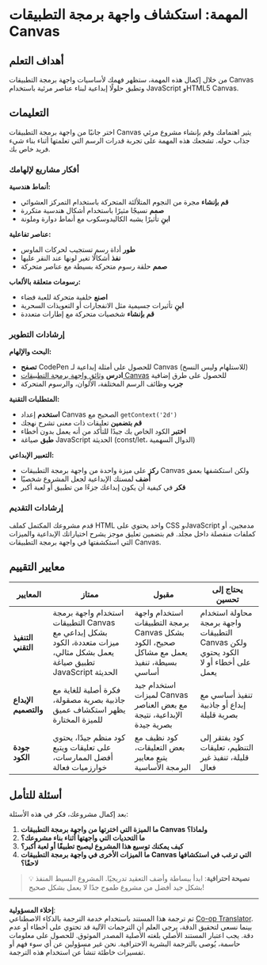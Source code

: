 <!--
CO_OP_TRANSLATOR_METADATA:
{
  "original_hash": "87cd43afe5b69dbbffb5c4b209ea6791",
  "translation_date": "2025-10-22T14:26:22+00:00",
  "source_file": "6-space-game/2-drawing-to-canvas/assignment.md",
  "language_code": "ar"
}
-->
# المهمة: استكشاف واجهة برمجة التطبيقات Canvas

## أهداف التعلم

من خلال إكمال هذه المهمة، ستظهر فهمك لأساسيات واجهة برمجة التطبيقات Canvas وتطبق حلولًا إبداعية لبناء عناصر مرئية باستخدام JavaScript وHTML5 Canvas.

## التعليمات

اختر جانبًا من واجهة برمجة التطبيقات Canvas يثير اهتمامك وقم بإنشاء مشروع مرئي جذاب حوله. تشجعك هذه المهمة على تجربة قدرات الرسم التي تعلمتها أثناء بناء شيء فريد خاص بك.

### أفكار مشاريع لإلهامك

**أنماط هندسية:**
- **قم بإنشاء** مجرة من النجوم المتلألئة المتحركة باستخدام التمركز العشوائي
- **صمم** نسيجًا مثيرًا باستخدام أشكال هندسية متكررة
- **ابنِ** تأثيرًا يشبه الكاليدوسكوب مع أنماط دوارة وملونة

**عناصر تفاعلية:**
- **طور** أداة رسم تستجيب لحركات الماوس
- **نفذ** أشكالًا تغير لونها عند النقر عليها
- **صمم** حلقة رسوم متحركة بسيطة مع عناصر متحركة

**رسومات متعلقة بالألعاب:**
- **اصنع** خلفية متحركة للعبة فضاء
- **ابنِ** تأثيرات جسيمية مثل الانفجارات أو التعويذات السحرية
- **قم بإنشاء** شخصيات متحركة مع إطارات متعددة

### إرشادات التطوير

**البحث والإلهام:**
- **تصفح** CodePen للحصول على أمثلة إبداعية لـ Canvas (للاستلهام وليس النسخ)
- **ادرس** [وثائق واجهة برمجة التطبيقات Canvas](https://developer.mozilla.org/docs/Web/API/Canvas_API) للحصول على طرق إضافية
- **جرب** وظائف الرسم المختلفة، الألوان، والرسوم المتحركة

**المتطلبات التقنية:**
- **استخدم** إعداد Canvas الصحيح مع `getContext('2d')`
- **قم بتضمين** تعليقات ذات معنى تشرح نهجك
- **اختبر** الكود الخاص بك جيدًا للتأكد من أنه يعمل بدون أخطاء
- **طبق** صياغة JavaScript الحديثة (const/let، الدوال السهمية)

**التعبير الإبداعي:**
- **ركز** على ميزة واحدة من واجهة برمجة التطبيقات Canvas ولكن استكشفها بعمق
- **أضف** لمستك الإبداعية لجعل المشروع شخصيًا
- **فكر** في كيفية أن يكون إبداعك جزءًا من تطبيق أو لعبة أكبر

### إرشادات التقديم

قدم مشروعك المكتمل كملف HTML واحد يحتوي على CSS وJavaScript مدمجين، أو كملفات منفصلة داخل مجلد. قم بتضمين تعليق موجز يشرح اختياراتك الإبداعية والميزات التي استكشفتها في واجهة برمجة التطبيقات Canvas.

## معايير التقييم

| المعايير | ممتاز | مقبول | يحتاج إلى تحسين |
|----------|-------|-------|----------------|
| **التنفيذ التقني** | استخدام واجهة برمجة التطبيقات Canvas بشكل إبداعي مع ميزات متعددة، الكود يعمل بشكل مثالي، تطبيق صياغة JavaScript الحديثة | استخدام واجهة برمجة التطبيقات Canvas بشكل صحيح، الكود يعمل مع مشاكل بسيطة، تنفيذ أساسي | محاولة استخدام واجهة برمجة التطبيقات Canvas ولكن الكود يحتوي على أخطاء أو لا يعمل |
| **الإبداع والتصميم** | فكرة أصلية للغاية مع جاذبية بصرية مصقولة، يظهر استكشاف عميق للميزة المختارة | استخدام جيد لميزات Canvas مع بعض العناصر الإبداعية، نتيجة بصرية جيدة | تنفيذ أساسي مع إبداع أو جاذبية بصرية قليلة |
| **جودة الكود** | كود منظم جيدًا، يحتوي على تعليقات ويتبع أفضل الممارسات، خوارزميات فعالة | كود نظيف مع بعض التعليقات، يتبع معايير البرمجة الأساسية | كود يفتقر إلى التنظيم، تعليقات قليلة، تنفيذ غير فعال |

## أسئلة للتأمل

بعد إكمال مشروعك، فكر في هذه الأسئلة:

1. **ما الميزة التي اخترتها من واجهة برمجة التطبيقات Canvas ولماذا؟**
2. **ما التحديات التي واجهتها أثناء بناء مشروعك؟**
3. **كيف يمكنك توسيع هذا المشروع ليصبح تطبيقًا أو لعبة أكبر؟**
4. **ما الميزات الأخرى في واجهة برمجة التطبيقات Canvas التي ترغب في استكشافها لاحقًا؟**

> 💡 **نصيحة احترافية**: ابدأ ببساطة وأضف التعقيد تدريجيًا. المشروع البسيط المنفذ بشكل جيد أفضل من مشروع طموح جدًا لا يعمل بشكل صحيح!

---

**إخلاء المسؤولية**:  
تم ترجمة هذا المستند باستخدام خدمة الترجمة بالذكاء الاصطناعي [Co-op Translator](https://github.com/Azure/co-op-translator). بينما نسعى لتحقيق الدقة، يرجى العلم أن الترجمات الآلية قد تحتوي على أخطاء أو عدم دقة. يجب اعتبار المستند الأصلي بلغته الأصلية المصدر الموثوق. للحصول على معلومات حاسمة، يُوصى بالترجمة البشرية الاحترافية. نحن غير مسؤولين عن أي سوء فهم أو تفسيرات خاطئة تنشأ عن استخدام هذه الترجمة.